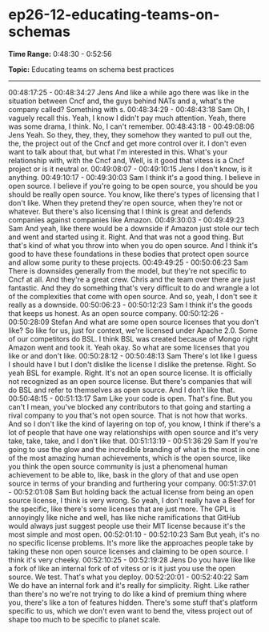 # ep26-12-educating-teams-on-schemas

**Time Range:** 0:48:30 - 0:52:56

**Topic:** Educating teams on schema best practices

---
00:48:17:25 - 00:48:34:27
Jens
And like a while ago there was like in the situation between Cncf and, the guys behind NATs and
a, what's the company called? Something with s.
00:48:34:29 - 00:48:43:18
Sam
Oh, I vaguely recall this. Yeah, I know I didn't pay much attention. Yeah, there was some drama,
I think. No, I can't remember.
00:48:43:18 - 00:49:08:06
Jens
Yeah. So they, they, they, they somehow they wanted to pull out the, the, the project out of the
Cncf and get more control over it. I don't even want to talk about that, but what I'm interested in
this. What's your relationship with, with the Cncf and, Well, is it good that vitess is a Cncf project
or is it neutral or.
00:49:08:07 - 00:49:10:15
Jens
I don't know, is it anything.
00:49:10:17 - 00:49:30:03
Sam
I think it's a good thing. I believe in open source. I believe if you're going to be open source, you
should be you should be really open source. You know, like there's types of licensing that I don't
like. When they pretend they're open source, when they're not or whatever. But there's also
licensing that I think is great and defends companies against companies like Amazon.
00:49:30:03 - 00:49:49:23
Sam
And yeah, like there would be a downside if Amazon just stole our tech and went and started
using it. Right. And that was not a good thing. But that's kind of what you throw into when you
do open source. And I think it's good to have these foundations in these bodies that protect
open source and allow some purity to these projects.
00:49:49:25 - 00:50:06:23
Sam
There is downsides generally from the model, but they're not specific to Cncf at all. And they're
a great crew. Chris and the team over there are just fantastic. And they do something that's very
difficult to do and wrangle a lot of the complexities that come with open source. And so, yeah, I
don't see it really as a downside.
00:50:06:23 - 00:50:12:23
Sam
I think it's the goods that keeps us honest. As an open source company.
00:50:12:26 - 00:50:28:09
Stefan
And what are some open source licenses that you don't like? So like for us, just for context,
we're licensed under Apache 2.0. Some of our competitors do BSL. I think BSL was created
because of Mongo right Amazon went and took it. Yeah okay. So what are some licenses that
you like or and don't like.
00:50:28:12 - 00:50:48:13
Sam
There's lot like I guess I should have I but I don't dislike the license I dislike the pretense. Right.
So yeah BSL for example. Right. It's not an open source license. It is officially not recognized as
an open source license. But there's companies that will do BSL and refer to themselves as open
source. And I don't like that.
00:50:48:15 - 00:51:13:17
Sam
Like your code is open. That's fine. But you can't I mean, you've blocked any contributors to that
going and starting a rival company to you that's not open source. That is not how that works.
And so I don't like the kind of layering on top of, you know, I think if there's a lot of people that
have one way relationships with open source and it's very take, take, take, and I don't like that.
00:51:13:19 - 00:51:36:29
Sam
If you're going to use the glow and the incredible branding of what is the most in one of the most
amazing human achievements, which is the open source, like you think the open source
community is just a phenomenal human achievement to be able to, like, bask in the glory of that
and use open source in terms of your branding and furthering your company.
00:51:37:01 - 00:52:01:08
Sam
But holding back the actual license from being an open source license, I think is very wrong. So
yeah, I don't really have a Beef for the specific, like there's some licenses that are just more.
The GPL is annoyingly like niche and well, has like niche ramifications that GitHub would always
just suggest people use their MIT license because it's the most simple and most open.
00:52:01:10 - 00:52:10:23
Sam
But yeah, it's no no specific license problems. It's more like the approaches people take by
taking these non open source licenses and claiming to be open source. I think it's very cheeky.
00:52:10:25 - 00:52:19:28
Jens
Do you have like like a fork of like an internal fork of of vitess or is it just you use the open
source. We test. That's what you deploy.
00:52:20:01 - 00:52:40:22
Sam
We do have an internal fork and it's really for simplicity. Right. Like rather than there's no we're
not trying to do like a kind of premium thing where you, there's like a ton of features hidden.
There's some stuff that's platform specific to us, which we don't even want to bend the, vitess
project out of shape too much to be specific to planet scale.